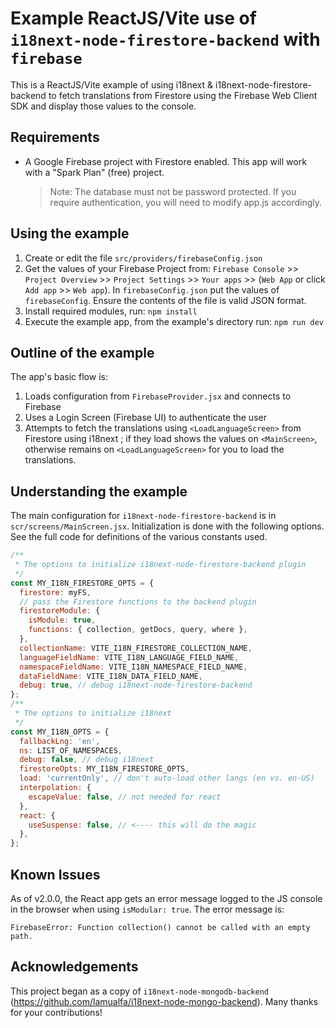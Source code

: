 # Example ReactJS/Vite use of `i18next-node-firestore-backend` with `firebase`

This is a ReactJS/Vite example of using i18next & i18next-node-firestore-backend to fetch translations from Firestore using the Firebase Web Client SDK and display those values to the console.

## Requirements

- A Google Firebase project with Firestore enabled. This app will work with a "Spark Plan" (free) project.
  > Note: The database must not be password protected. If you require authentication, you will need to modify app.js accordingly.

## Using the example

1. Create or edit the file `src/providers/firebaseConfig.json`
2. Get the values of your Firebase Project from: `Firebase Console` >> `Project Overview` >> `Project Settings` >> `Your apps` >> (`Web App` or click `Add app` >> `Web app`). In `firebaseConfig.json` put the values of `firebaseConfig`.  Ensure the contents of the file is valid JSON format.
3. Install required modules, run: `npm install`
4. Execute the example app, from the example's directory run: `npm run dev`

## Outline of the example

The app's basic flow is:

1. Loads configuration from `FirebaseProvider.jsx` and connects to Firebase
1. Uses a Login Screen (Firebase UI) to authenticate the user
1. Attempts to fetch the translations using `<LoadLanguageScreen>` from Firestore using i18next ; if they load shows the values on `<MainScreen>`, otherwise remains on `<LoadLanguageScreen>` for you to load the translations.

## Understanding the example

The main configuration for `i18next-node-firestore-backend` is in `scr/screens/MainScreen.jsx`. Initialization is done with the following options. See the full code for definitions of the various constants used.

```js
/**
 * The options to initialize i18next-node-firestore-backend plugin
 */
const MY_I18N_FIRESTORE_OPTS = {
  firestore: myFS,
  // pass the Firestore functions to the backend plugin
  firestoreModule: {
    isModule: true,
    functions: { collection, getDocs, query, where },
  },
  collectionName: VITE_I18N_FIRESTORE_COLLECTION_NAME,
  languageFieldName: VITE_I18N_LANGUAGE_FIELD_NAME,
  namespaceFieldName: VITE_I18N_NAMESPACE_FIELD_NAME,
  dataFieldName: VITE_I18N_DATA_FIELD_NAME,
  debug: true, // debug i18next-node-firestore-backend
};
/**
 * The options to initialize i18next
 */
const MY_I18N_OPTS = {
  fallbackLng: 'en',
  ns: LIST_OF_NAMESPACES,
  debug: false, // debug i18next
  firestoreOpts: MY_I18N_FIRESTORE_OPTS,
  load: 'currentOnly', // don't auto-load other langs (en vs. en-US)
  interpolation: {
    escapeValue: false, // not needed for react
  },
  react: {
    useSuspense: false, // <---- this will do the magic
  },
};
```
## Known Issues

As of v2.0.0, the React app gets an error message logged to the JS console in the browser when using `isModular: true`.  The error message is:
```
FirebaseError: Function collection() cannot be called with an empty path.
```


## Acknowledgements

This project began as a copy of `i18next-node-mongodb-backend` (https://github.com/lamualfa/i18next-node-mongo-backend). Many thanks for your contributions!

